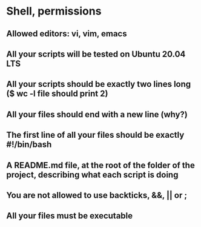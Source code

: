 # Shell, permissions
## Allowed editors: vi, vim, emacs

## All your scripts will be tested on Ubuntu 20.04 LTS

## All your scripts should be exactly two lines long ($ wc -l file should print 2)

## All your files should end with a new line (why?)

## The first line of all your files should be exactly #!/bin/bash

## A README.md file, at the root of the folder of the project, describing what each script is doing

## You are not allowed to use backticks, &&, || or ;

## All your files must be executable
